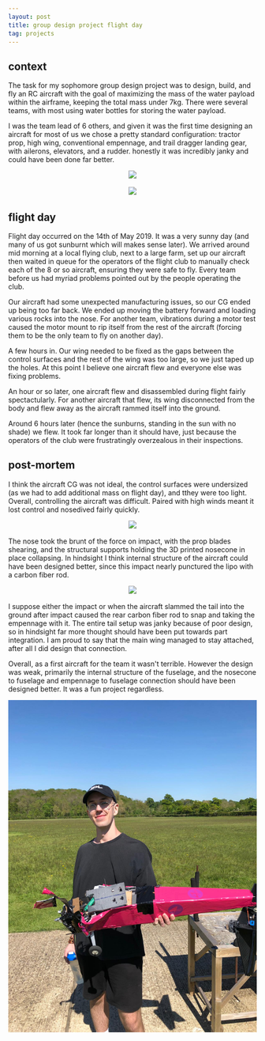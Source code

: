 ```yaml
---
layout: post
title: group design project flight day
tag: projects
---
```


## context

The task for my sophomore group design project was to design, build, and fly an RC aircraft with the goal of maximizing the mass of the water payload within the airframe, keeping the total mass under 7kg. There were several teams, with most using water bottles for storing the water payload. 

I was the team lead of 6 others, and given it was the first time designing an aircraft for most of us  we chose a pretty standard configuration: tractor prop, high wing, conventional empennage, and trail dragger landing gear, with ailerons, elevators, and a rudder. honestly it was incredibly janky and could have been done far better.

<p align="center"><img src="https://pbs.twimg.com/media/D6hDyq8WAAAaR_-?format=jpg"/></p>

<p align="center"><img src="https://pbs.twimg.com/media/D6g6d5aWkAAiazH?format=jpg"/></p>

## flight day

Flight day occurred on the 14th of May 2019. It was a very sunny day (and many of us got sunburnt which will makes sense later). We arrived around mid morning at a local flying club, next to a large farm, set up our aircraft then waited in queue for the operators of the flight club to manually check each of the 8 or so aircraft, ensuring they were safe to fly. Every team before us had myriad problems pointed out by the people operating the club.

Our aircraft had some unexpected manufacturing issues, so our CG ended up being too far back. We ended up moving the battery forward and loading various rocks into the nose. For another team, vibrations during a motor test caused the motor mount to rip itself from the rest of the aircraft (forcing them to be the only team to fly on another day).

A few hours in. Our wing needed to be fixed as the gaps between the control surfaces and the rest of the wing was too large, so we just taped up the holes. At this point I believe one aircraft flew and everyone else was fixing problems.

An hour or so later, one aircraft flew and disassembled during flight fairly spectactularly. For another aircraft that flew, its wing disconnected from the body and flew away as the aircraft rammed itself into the ground.

Around 6 hours later (hence the sunburns, standing in the sun with no shade) we flew. It took far longer than it should have, just because the operators of the club were frustratingly overzealous in their inspections. 

## post-mortem

I think the aircraft CG was not ideal, the control surfaces were undersized (as we had to add additional mass on flight day), and tthey were too light. Overall, controlling the aircraft was difficult. Paired with high winds meant it lost control and nosedived fairly quickly.

<p align="center"><img src="https://pbs.twimg.com/media/D6iEWoIWkAM7RDc?format=jpg"/></p>

The nose took the brunt of the force on impact, with the prop blades shearing, and the structural supports holding the 3D printed nosecone in place collapsing. In hindsight I think internal structure of the aircraft could have been designed better, since this impact nearly punctured the lipo with a carbon fiber rod.

<p align="center"><img src="https://pbs.twimg.com/media/D6iEWoIWsAA7YpS?format=jpg"/></p>

I suppose either the impact or when the aircraft slammed the tail into the ground after impact caused the rear carbon fiber rod to snap and taking the empennage with it. The entire tail setup was janky because of poor design, so in hindsight far more thought should have been put towards part integration. I am proud to say that the main wing managed to stay attached, after all I did design that connection.

Overall, as a first aircraft for the team it wasn't terrible. However the design was weak, primarily the internal structure of the fuselage, and the nosecone to fuselage and empennage to fuselage connection should have been designed better. It was a fun project regardless.

<p align="center"><img src="/assets/images/dmeflight.jpg"/></p>
